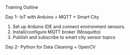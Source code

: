 Training Outline

Day 1- IoT with Arduino + MQTT + Smart City
1.  Set up Arduino IDE and connect environment sensors.
2.  Install/configure MQTT broker (Mosquitto)
3.  Publish and subscribe to smart city sensor topics

Day 2- Python for Data Cleaning + OpenCV
